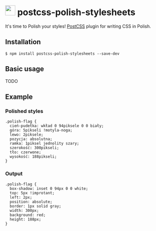 # <img src="https://upload.wikimedia.org/wikipedia/en/thumb/1/12/Flag_of_Poland.svg/32px-Flag_of_Poland.svg.png" alt="" height="32px" width="auto"> postcss-polish-stylesheets

It's time to Polish your styles!
[PostCSS](https://github.com/postcss/postcss) plugin for writing CSS in Polish.

## Installation

    $ npm install postcss-polish-stylesheets --save-dev

## Basic usage

TODO

## Example

### Polished styles

    .polish-flag {
      cień-pudełka: wkład 0 94piksele 0 0 biały;
      góra: 5pikseli !motyla-noga;
      lewo: 2piksele;
      pozycja: absolutna;
      ramka: 1piksel jednolity szary;
      szerokość: 300pikseli;
      tło: czerwone;
      wysokość: 188pikseli;
    }

### Output

    .polish-flag {
      box-shadow: inset 0 94px 0 0 white;
      top: 5px !improtant;
      left: 2px;
      position: absolute;
      border: 1px solid gray;
      width: 300px;
      background: red;
      height: 188px;
    }
